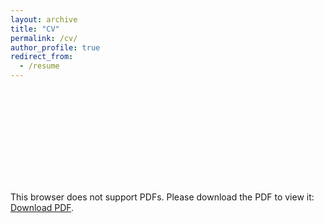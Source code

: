 ```yaml
---
layout: archive
title: "CV"
permalink: /cv/
author_profile: true
redirect_from:
  - /resume
---
```


<object data="yosoykit.github.io/_pages/Curtiuscv_14July2020.pdf" type="application/pdf" width="100%" height="800px">
    <embed src="yosoykit.github.io/_pages/Curtiuscv_14July2020.pdf">
        <p>This browser does not support PDFs. Please download the PDF to view it: <a href="yosoykit.github.io/_pages/Curtiuscv_14July2020.pdf">Download PDF</a>.</p>
    </embed>
</object>
